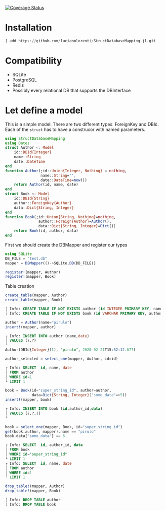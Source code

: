 [![Coverage Status](https://coveralls.io/repos/github/lucianolorenti/StructDatabaseMapper/badge.svg?branch=master)](https://coveralls.io/github/lucianolorenti/StructDatabaseMapper?branch=master)

# Installation
```julia
] add https://github.com/lucianolorenti/StructDatabaseMapping.jl.git
```

# Compatibility
* SQLite
* PostgreSQL
* Redis
* Possibly every relational DB that supports the DBInterface

# Let define a model
This is a simple model. There are two different types: ForeignKey and DBId. 
Each of the `struct` has to have a construcor with named parameters.
```julia
using StructDatabaseMapping
using Dates
struct Author <: Model
    id::DBId{Integer}
    name::String
    date::DateTime
end
function Author(;id::Union{Integer, Nothing} = nothing,
                name::String="",
                date::DateTime=now())
    return Author(id, name, date)
end
struct Book <: Model
    id::DBId{String}
    author::ForeignKey{Author}
    data::Dict{String, Integer}
end
function Book(;id::Union{String, Nothing}=nothing,
               author::Foreign{Author}=Author(),
               data::Dict{String, Integer}=Dict())
    return Book(id, author, data)
end
```

First we should create the DBMapper and register our types

```julia
using SQLite
DB_FILE = "test.db"
mapper = DBMapper(()->SQLite.DB(DB_FILE))

register!(mapper, Author)
register!(mapper, Book)
```

Table creation
```julia
create_table(mapper, Author)
create_table(mapper, Book)
``` 
```sql
[ Info: CREATE TABLE IF NOT EXISTS author (id INTEGER PRIMARY KEY, name VARCHAR  NOT NULL, date DATETIME  NOT NULL)
[ Info: CREATE TABLE IF NOT EXISTS book (id VARCHAR PRIMARY KEY, author_id INTEGER  NOT NULL, FOREIGN KEY(author_id) REFERENCES author(id))
```

```julia
author = Author(name="pirulo")
insert!(mapper, author)
```
```sql
┌ Info: INSERT INTO author (name,date)
│ VALUES (?,?)
└     
Author(DBId{Integer}(1), "pirulo", 2020-02-21T15:52:12.677)
```


```julia
author_selected = select_one(mapper, Author, id=id)
```
```sql
┌ Info: SELECT  id, name, date
│ FROM author
│ WHERE id=1
└ LIMIT 1
```
```julia
book = Book(id="super_string_id", author=author, 
            data=Dict{String, Integer}("some_data"=>5))
insert!(mapper, book)
```
```sql
┌ Info: INSERT INTO book (id,author_id,data)
│ VALUES (?,?,?)
└     
```
```julia
book = select_one(mapper, Book, id="super_string_id")
get(book.author, mapper).name == "pirulo"
book.data["some_data"] == 5
```
```sql
┌ Info: SELECT  id, author_id, data
│ FROM book
│ WHERE id="super_string_id"
└ LIMIT 1
┌ Info: SELECT  id, name, date
│ FROM author
│ WHERE id=1
└ LIMIT 1
```

```julia
drop_table!(mapper, Author)
drop_table!(mapper, Book)
```
```sql
[ Info: DROP TABLE author
[ Info: DROP TABLE book
```
   
